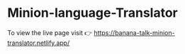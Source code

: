 # Minion-language-Translator

To view the live page visit 👉
https://banana-talk-minion-translator.netlify.app/
